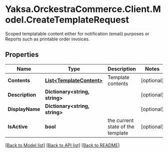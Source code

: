 # Yaksa.OrckestraCommerce.Client.Model.CreateTemplateRequest
Scoped templatable content either for notification (email) purposes or Reports such as printable order invoices.

## Properties

Name | Type | Description | Notes
------------ | ------------- | ------------- | -------------
**Contents** | [**List&lt;TemplateContent&gt;**](TemplateContent.md) | Template contents | [optional] 
**Description** | **Dictionary&lt;string, string&gt;** |  | [optional] 
**DisplayName** | **Dictionary&lt;string, string&gt;** |  | [optional] 
**IsActive** | **bool** | the current state of the template | [optional] 

[[Back to Model list]](../README.md#documentation-for-models) [[Back to API list]](../README.md#documentation-for-api-endpoints) [[Back to README]](../README.md)

